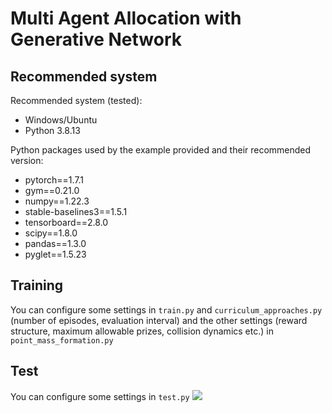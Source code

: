 # Multi Agent Allocation with Generative Network

## Recommended system
Recommended system (tested):
- Windows/Ubuntu
- Python 3.8.13

Python packages used by the example provided and their recommended version:
- pytorch==1.7.1
- gym==0.21.0
- numpy==1.22.3
- stable-baselines3==1.5.1
- tensorboard==2.8.0
- scipy==1.8.0
- pandas==1.3.0
- pyglet==1.5.23

## Training
You can configure some settings in `train.py` and `curriculum_approaches.py` (number of episodes, evaluation interval) and the other settings (reward structure, maximum allowable prizes, collision dynamics etc.) in `point_mass_formation.py`

## Test
You can configure some settings in `test.py`
![](https://github.com/AkgunOnur/Multi-Agent-Allocation-with-Generative-Network/gym_anim.gif)
